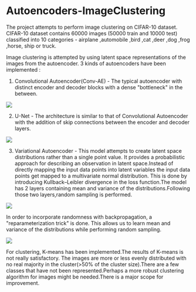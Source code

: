 # Autoencoders-ImageClustering

The project attempts to perform image clustering on CIFAR-10 dataset. CIFAR-10 dataset contains 60000 images (50000 train and 10000 test) classified into 10 categories - airplane ,automobile ,bird ,cat ,deer ,dog ,frog ,horse, ship or truck.

Image clustering is attempted by using latent space representations of the images from the autoencoder. 3 kinds of autoencoders have been implemented :

1. Convolutional Autoencoder(Conv-AE) - The typical autoencoder with distinct encoder and decoder blocks with a dense "bottleneck" in the between.

![](https://blog.keras.io/img/ae/autoencoder_schema.jpg)
  
2. U-Net - The architecture is similar to that of Convolutional Autoencoder with the addition of skip connections between the encoder and decoder layers.

![](https://www.dimartinot.com/img/notebooks/moon_test/models/unet.png)

3. Variational Autoencoder - This model attempts to create latent space distributions rather than a single point value. It provides a probabilistic approach for describing an observation in latent space.Instead of directly mapping the input data points into latent variables the input data points get mapped to a multivariate normal distribution. This is done by introducing Kullback–Leibler divergence in the loss function.The model has 2 layers containing mean and variance of the distributions.Following those two layers,random sampling is performed.

![](https://www.jeremyjordan.me/content/images/2018/03/Screen-Shot-2018-03-18-at-12.24.19-AM.png)

In order to incorporate randomness with backpropagation, a "reparameterization trick" is done. This allows us to learn mean and variance of the distributions while performing random sampling.

![](https://i.stack.imgur.com/d38DB.png)

For clustering, K-means has been implemented.The results of K-means is not really satisfactory. The images are more or less evenly distributed with no real majority in the cluster(>50% of the cluster size).There are a few classes that have not been represented.Perhaps a more robust clustering algorithm for images might be needed.There is a major scope for improvement.
